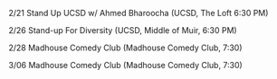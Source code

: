 2/21 Stand Up UCSD w/ Ahmed Bharoocha (UCSD, The Loft 6:30 PM)

2/26 Stand-up For Diversity (UCSD, Middle of Muir, 6:30 PM)

2/28 Madhouse Comedy Club (Madhouse Comedy Club, 7:30)

3/06 Madhouse Comedy Club (Madhouse Comedy Club, 7:30)
